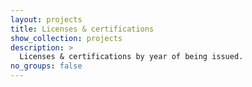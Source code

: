 ```yaml
---
layout: projects
title: Licenses & certifications
show_collection: projects
description: >
  Licenses & certifications by year of being issued.
no_groups: false
---
```

